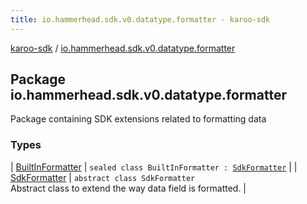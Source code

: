 ```yaml
---
title: io.hammerhead.sdk.v0.datatype.formatter - karoo-sdk
---
```


[karoo-sdk](../index.html) / [io.hammerhead.sdk.v0.datatype.formatter](./index.html)

## Package io.hammerhead.sdk.v0.datatype.formatter

Package containing SDK extensions related to formatting data

### Types

| [BuiltInFormatter](-built-in-formatter/index.html) | `sealed class BuiltInFormatter : `[`SdkFormatter`](-sdk-formatter/index.html) |
| [SdkFormatter](-sdk-formatter/index.html) | `abstract class SdkFormatter`<br>Abstract class to extend the way data field is formatted. |

